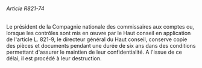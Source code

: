 ###### Article R821-74

Le président de la Compagnie nationale des commissaires aux comptes ou, lorsque les contrôles sont mis en œuvre par le Haut conseil en application de l'article L. 821-9, le directeur général du Haut conseil, conserve copie des pièces et documents pendant une durée de six ans dans des conditions permettant d'assurer le maintien de leur confidentialité. A l'issue de ce délai, il est procédé à leur destruction.

